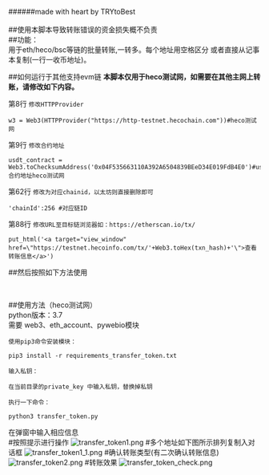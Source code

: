 ######made with heart by TRYtoBest
<br/><br/>
##使用本脚本导致转账错误的资金损失概不负责
<br/>
##功能：<br/>
用于eth/heco/bsc等链的批量转账,一转多。每个地址用空格区分 或者直接从记事本复制(一行一收币地址)。<br/>

##如何运行于其他支持evm链
**本脚本仅用于heco测试网，如需要在其他主网上转账，请修改如下内容。**

第8行 `修改HTTPProvider`
```
w3 = Web3(HTTPProvider("https://http-testnet.hecochain.com"))#heco测试网
```
第9行 `修改合约地址`
```
usdt_contract = Web3.toChecksumAddress('0x04F535663110A392A6504839BEeD34E019FdB4E0')#usdt合约地址heco测试网
```
第62行 `修改为对应chainid，以太坊则直接删除即可`
```
'chainId':256 #对应链ID
```
第88行 `修改URL至目标链浏览器如：https://etherscan.io/tx/ `
```
put_html('<a target="view_window" href=\"https://testnet.hecoinfo.com/tx/'+Web3.toHex(txn_hash)+'\">查看转账信息</a>')
```
##然后按照如下方法使用

<br/>

##使用方法（heco测试网）
<br/>
python版本：3.7<br/>
需要 web3、eth_account、pywebio模块<br/>


```
使用pip3命令安装模块：

pip3 install -r requirements_transfer_token.txt

输入私钥：

在当前目录的private_key 中输入私钥，替换掉私钥

执行一下命令：

python3 transfer_token.py
```

在弹窗中输入相应信息<br/>
#按照提示进行操作
![transfer_token1.png](https://s2.loli.net/2022/01/18/EAxN6zCeRowS57p.png)
#多个地址如下图所示排列复制入对话框
![transfer_token1_1.png](https://s2.loli.net/2022/01/18/nCv48yFB2gLehzi.png)
#确认转账类型(有二次确认转账信息)
![transfer_token2.png](https://s2.loli.net/2022/01/18/DpYSBEV3hFHnIkl.png)
#转账效果
![transfer_token_check.png](https://s2.loli.net/2022/01/19/SbXsvHZkG3ny8UR.png)
